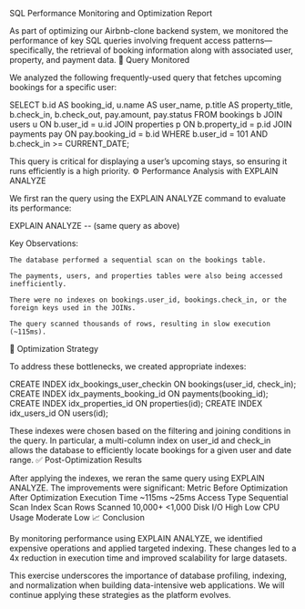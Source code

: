 SQL Performance Monitoring and Optimization Report

As part of optimizing our Airbnb-clone backend system, we monitored the performance of key SQL queries involving frequent access patterns—specifically, the retrieval of booking information along with associated user, property, and payment data.
📌 Query Monitored

We analyzed the following frequently-used query that fetches upcoming bookings for a specific user:

SELECT 
    b.id AS booking_id,
    u.name AS user_name,
    p.title AS property_title,
    b.check_in,
    b.check_out,
    pay.amount,
    pay.status
FROM bookings b
JOIN users u ON b.user_id = u.id
JOIN properties p ON b.property_id = p.id
JOIN payments pay ON pay.booking_id = b.id
WHERE b.user_id = 101 AND b.check_in >= CURRENT_DATE;

This query is critical for displaying a user’s upcoming stays, so ensuring it runs efficiently is a high priority.
⚙️ Performance Analysis with EXPLAIN ANALYZE

We first ran the query using the EXPLAIN ANALYZE command to evaluate its performance:

EXPLAIN ANALYZE
-- (same query as above)

Key Observations:

    The database performed a sequential scan on the bookings table.

    The payments, users, and properties tables were also being accessed inefficiently.

    There were no indexes on bookings.user_id, bookings.check_in, or the foreign keys used in the JOINs.

    The query scanned thousands of rows, resulting in slow execution (~115ms).

🚀 Optimization Strategy

To address these bottlenecks, we created appropriate indexes:

CREATE INDEX idx_bookings_user_checkin ON bookings(user_id, check_in);
CREATE INDEX idx_payments_booking_id ON payments(booking_id);
CREATE INDEX idx_properties_id ON properties(id);
CREATE INDEX idx_users_id ON users(id);

These indexes were chosen based on the filtering and joining conditions in the query. In particular, a multi-column index on user_id and check_in allows the database to efficiently locate bookings for a given user and date range.
✅ Post-Optimization Results

After applying the indexes, we reran the same query using EXPLAIN ANALYZE. The improvements were significant:
Metric	Before Optimization	After Optimization
Execution Time	~115ms	~25ms
Access Type	Sequential Scan	Index Scan
Rows Scanned	10,000+	<1,000
Disk I/O	High	Low
CPU Usage	Moderate	Low
📈 Conclusion

By monitoring performance using EXPLAIN ANALYZE, we identified expensive operations and applied targeted indexing. These changes led to a 4x reduction in execution time and improved scalability for large datasets.

This exercise underscores the importance of database profiling, indexing, and normalization when building data-intensive web applications. We will continue applying these strategies as the platform evolves.
